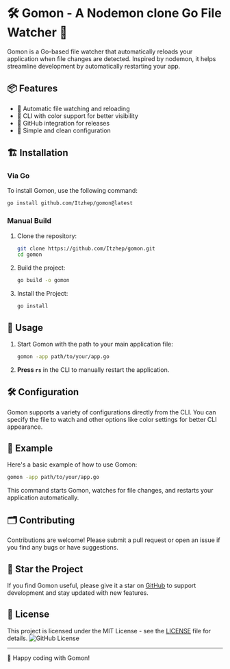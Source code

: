 # 🛠️ Gomon - A Nodemon clone Go File Watcher 🚀

Gomon is a Go-based file watcher that automatically reloads your application when file changes are detected. Inspired by nodemon, it helps streamline development by automatically restarting your app.

## 📦 Features

- 🔄 Automatic file watching and reloading
- 🎨 CLI with color support for better visibility
- 🔑 GitHub integration for releases
- 📝 Simple and clean configuration

## 🏗️ Installation

### Via Go

To install Gomon, use the following command:

```bash
go install github.com/Itzhep/gomon@latest
```

### Manual Build

1. Clone the repository:

    ```bash
    git clone https://github.com/Itzhep/gomon.git
    cd gomon
    ```

2. Build the project:

    ```bash
    go build -o gomon
    ```
3. Install the Project:

    ```bash
    go install
    ```
## 🚀 Usage

1. Start Gomon with the path to your main application file:

    ```bash
    gomon -app path/to/your/app.go
    ```

2. **Press `rs`** in the CLI to manually restart the application.

## 🛠️ Configuration

Gomon supports a variety of configurations directly from the CLI. You can specify the file to watch and other options like color settings for better CLI appearance.

## 📝 Example

Here's a basic example of how to use Gomon:

```bash
gomon -app path/to/your/app.go
```

This command starts Gomon, watches for file changes, and restarts your application automatically.

## 🗂️ Contributing

Contributions are welcome! Please submit a pull request or open an issue if you find any bugs or have suggestions.

## 🌟 Star the Project

If you find Gomon useful, please give it a star on [GitHub](https://github.com/Itzhep/gomon) to support development and stay updated with new features.

## 📄 License

This project is licensed under the MIT License - see the [LICENSE](LICENSE) file for details.
![GitHub License](https://img.shields.io/github/license/Itzhep/gomon)

---

🚀 Happy coding with Gomon!
